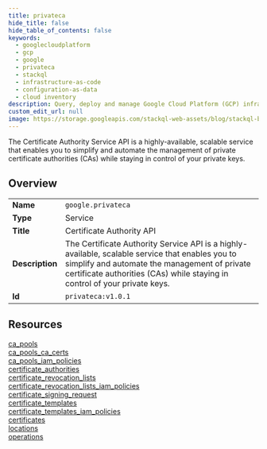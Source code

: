 ```yaml
---
title: privateca
hide_title: false
hide_table_of_contents: false
keywords:
  - googlecloudplatform
  - gcp
  - google
  - privateca
  - stackql
  - infrastructure-as-code
  - configuration-as-data
  - cloud inventory
description: Query, deploy and manage Google Cloud Platform (GCP) infrastructure and resources using SQL
custom_edit_url: null
image: https://storage.googleapis.com/stackql-web-assets/blog/stackql-blog-post-featured-image.png
---
```

The Certificate Authority Service API is a highly-available, scalable service that enables you to simplify and automate the management of private certificate authorities (CAs) while staying in control of your private keys.   
    

## Overview
<table><tbody>
<tr><td><b>Name</b></td><td><code>google.privateca</code></td></tr>
<tr><td><b>Type</b></td><td>Service</td></tr>
<tr><td><b>Title</b></td><td>Certificate Authority API</td></tr>
<tr><td><b>Description</b></td><td>The Certificate Authority Service API is a highly-available, scalable service that enables you to simplify and automate the management of private certificate authorities (CAs) while staying in control of your private keys. </td></tr>
<tr><td><b>Id</b></td><td><code>privateca:v1.0.1</code></td></tr>
</tbody></table>

## Resources
<div class="row">
<div class="providerDocColumn">
<a href="/providers/google/privateca/ca_pools/">ca_pools</a><br />
<a href="/providers/google/privateca/ca_pools_ca_certs/">ca_pools_ca_certs</a><br />
<a href="/providers/google/privateca/ca_pools_iam_policies/">ca_pools_iam_policies</a><br />
<a href="/providers/google/privateca/certificate_authorities/">certificate_authorities</a><br />
<a href="/providers/google/privateca/certificate_revocation_lists/">certificate_revocation_lists</a><br />
<a href="/providers/google/privateca/certificate_revocation_lists_iam_policies/">certificate_revocation_lists_iam_policies</a><br />
</div>
<div class="providerDocColumn">
<a href="/providers/google/privateca/certificate_signing_request/">certificate_signing_request</a><br />
<a href="/providers/google/privateca/certificate_templates/">certificate_templates</a><br />
<a href="/providers/google/privateca/certificate_templates_iam_policies/">certificate_templates_iam_policies</a><br />
<a href="/providers/google/privateca/certificates/">certificates</a><br />
<a href="/providers/google/privateca/locations/">locations</a><br />
<a href="/providers/google/privateca/operations/">operations</a><br />
</div>
</div>
